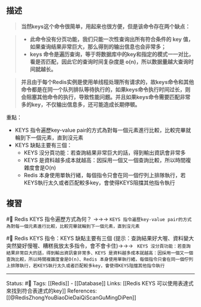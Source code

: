 


## 描述
> **当然keys这个命令很简单，用起来也很方便，但是该命令存在两个缺点：**

> -   **此命令没有分页功能，我们只能一次性查询出所有符合条件的 key 值，如果查询结果非常巨大，那么得到的输出信息也会非常多；**
> -   **keys 命令是遍历查询，等于将数据库中的key和指定的模式一一对比，看是否匹配，因此它的查询时间复杂度是 o(n)，所以数据量越大查询时间就越长。**

> **并且由于每个Redis实例是使用单线程处理所有请求的，故keys命令和其他命令都是在同一个队列排队等待执行的，如果keys命令执行时间过长，则会阻塞其他命令的执行，导致性能问题。并且如果keys命令需要匹配非常多的key，不仅输出信息多，还可能造成长期停顿。**

重點：
- KEYS 指令遍歷key-value pair的方式為對每一個元素進行比較，比較完畢就輪到下一個元素，直到沒元素
- KEYS 缺點主要有三個：
	- KEYS 沒分頁功能：若查詢結果非常巨大的話，得到輸出資訊會非常多
	- KEYS 是資料越多成本就越高：因採用一個又一個查詢比較，所以時間複雜度會是O(n)
	- Redis 本身使用單執行緒，每個指令只會在同一個佇列上排隊執行，若KEYS執行太久或者匹配較多key，會使得KEYS阻擋其他指令執行

## 複習
#🧠 Redis KEYS 指令遍歷方式為何？ ->->-> `KEYS 指令遍歷key-value pair的方式為對每一個元素進行比較，比較完畢就輪到下一個元素，直到沒元素`
<!--SR:!2022-07-12,25,250-->

#🧠  Redis KEYS 指令：KEYS 缺點主要有三個 (提示：查詢結果好大喔、資料變大突然變好慢喔、糟糕我放太多指令，會不會卡住)->->-> ` KEYS 沒分頁功能：若查詢結果非常巨大的話，得到輸出資訊會非常多、KEYS 是資料越多成本就越高：因採用一個又一個查詢比較，所以時間複雜度會是O(n)、Redis 本身使用單執行緒，每個指令只會在同一個佇列上排隊執行，若KEYS執行太久或者匹配較多key，會使得KEYS阻擋其他指令執行`
<!--SR:!2022-07-16,28,250-->

---
Status: #🌱 
Tags:
[[Redis]] - [[Database]]
Links:
[[Redis KEYS 可以使用表達式來找到符合表達式的key]]
References:
[[@RedisZhongYouBiaoDieDaiQiScanGuMingDiPen]]